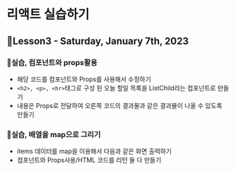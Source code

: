 # 리액트 실습하기

## 📝Lesson3 - Saturday, January 7th, 2023

### 🎯실습, 컴포넌트와 props활용

- 해당 코드를 컴포넌트와 Props를 사용해서 수정하기
- `<h2>, <p>, <hr>`태그로 구성 된 오늘 할일 목록을 ListChild라는 컴포넌트로 만들기
- 내용은 Props로 전달하여 오른쪽 코드의 결과물과 같은 결과물이 나올 수 있도록 만들기

### 🎯실습, 배열을 map으로 그리기

- items 데이터를 map을 이용해서 다음과 같은 화면 출력하기
- 컴포넌트와 Props사용/HTML 코드를 리턴 둘 다 만들기
